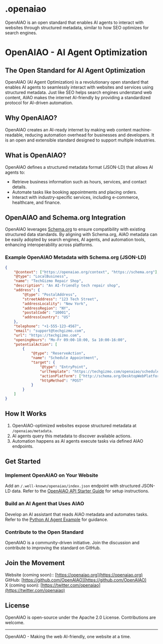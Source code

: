 # .openaiao
OpenAIAO is an open standard that enables AI agents to interact with websites through structured metadata, similar to how SEO optimizes for search engines.

# OpenAIAO - AI Agent Optimization

## The Open Standard for AI Agent Optimization
OpenAIAO (AI Agent Optimization) is a revolutionary open standard that enables AI agents to seamlessly interact with websites and services using structured metadata. Just like SEO helps search engines understand web content, AIAO makes the internet AI-friendly by providing a standardized protocol for AI-driven automation.

## Why OpenAIAO?
OpenAIAO creates an AI-ready internet by making web content machine-readable, reducing automation overhead for businesses and developers. It is an open and extensible standard designed to support multiple industries.

## What is OpenAIAO?
OpenAIAO defines a structured metadata format (JSON-LD) that allows AI agents to:
- Retrieve business information such as hours, services, and contact details.
- Automate tasks like booking appointments and placing orders.
- Interact with industry-specific services, including e-commerce, healthcare, and finance.

## OpenAIAO and Schema.org Integration
OpenAIAO leverages [Schema.org](https://schema.org/) to ensure compatibility with existing structured data standards. By aligning with Schema.org, AIAO metadata can be easily adopted by search engines, AI agents, and automation tools, enhancing interoperability across platforms.

### Example OpenAIAO Metadata with Schema.org (JSON-LD)
```json
{
    "@context": ["https://openaiao.org/context", "https://schema.org"],
    "@type": "LocalBusiness",
    "name": "TechGizmo Repair Shop",
    "description": "An AI-friendly tech repair shop",
    "address": {
        "@type": "PostalAddress",
        "streetAddress": "123 Tech Street",
        "addressLocality": "New York",
        "addressRegion": "NY",
        "postalCode": "10001",
        "addressCountry": "US"
    },
    "telephone": "+1-555-123-4567",
    "email": "support@techgizmo.com",
    "url": "https://techgizmo.com",
    "openingHours": "Mo-Fr 09:00-18:00, Sa 10:00-16:00",
    "potentialAction": [
        {
            "@type": "ReserveAction",
            "name": "Schedule Appointment",
            "target": {
                "@type": "EntryPoint",
                "urlTemplate": "https://techgizmo.com/openaiao/schedule",
                "actionPlatform": ["http://schema.org/DesktopWebPlatform", "http://schema.org/MobileWebPlatform"],
                "httpMethod": "POST"
            }
        }
    ]
}
```

## How It Works
1. OpenAIAO-optimized websites expose structured metadata at `/openaiao/metadata`.
2. AI agents query this metadata to discover available actions.
3. Automation happens as AI agents execute tasks via defined AIAO endpoints.

## Get Started
### Implement OpenAIAO on Your Website
Add an `/.well-known/openaiao/index.json` endpoint with structured JSON-LD data. Refer to the [OpenAIAO API Starter Guide](https://github.com/OpenAIAO/docs) for setup instructions.

### Build an AI Agent that Uses AIAO
Develop an AI assistant that reads AIAO metadata and automates tasks. Refer to the [Python AI Agent Example](https://github.com/OpenAIAO/ai-agent) for guidance.

### Contribute to the Open Standard
OpenAIAO is a community-driven initiative. Join the discussion and contribute to improving the standard on GitHub.

## Join the Movement
Website (coming soon):: [https://openaiao.org](https://openaiao.org)  
GitHub: [https://github.com/OpenAIAO](https://github.com/OpenAIAO)  
X (coming soon): [https://twitter.com/openaiao](https://twitter.com/openaiao)  

## License
OpenAIAO is open-source under the Apache 2.0 License. Contributions are welcome.

---
OpenAIAO - Making the web AI-friendly, one website at a time.
